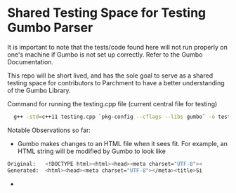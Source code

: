 # Shared Testing Space for Testing Gumbo Parser 

It is important to note that the tests/code found here will not run properly on one's machine if Gumbo is not set up correctly. Refer to the Gumbo Documentation.

This repo will be short lived, and has the sole goal to serve as a shared testing space for contributors to Parchment to have a better understanding of the Gumbo Library.

Command for running the testing.cpp file (current central file for testing)
```bash
  g++ -std=c++11 testing.cpp `pkg-config --cflags --libs gumbo` -o test_program && ./test_program
```

Notable Observations so far:
 - Gumbo makes changes to an HTML file when it sees fit. For example, an HTML string will be modified by Gumbo to look like
```bash
Original:   <!DOCTYPE html><html><head><meta charset="UTF-8"><
Generated:  <html><head><meta charset="UTF-8"></meta><title>Si
```
 - 



